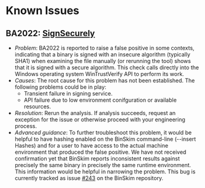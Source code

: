 # Known Issues

## **BA2022**: [SignSecurely](https://github.com/microsoft/binskim/blob/main/src/BinSkim.Rules/PERules/BA2022.SignSecurely.cs)

+ *Problem*: BA2022 is reported to raise a false positive in some contexts, indicating that a binary is signed with an insecure algorithm (typically SHA1) when examining the file manually (or rerunning the tool) shows that it is signed with a secure algorithm. This check calls directly into the Windows operating system WinTrustVerify API to perform its work.
+ *Causes*: The root cause for this problem has not been established. The following problems could be in play:
  + Transient failure in signing service.
  + API failure due to low environment conifguration or available resources.
+ *Resolution*: Rerun the analysis. If analysis succeeds, request an exception for the issue or otherwise proceed with your engineering process.
+ *Advanced guidance*: To further troubleshoot this problem, it would be helpful to have hashing enabled on the BinSkim command-line (--insert Hashes) and for a user to have access to the actual machine environment that produced the false positive. We have not received confirmation yet that BinSkim reports inconsistent results against precisely the same binary in precisely the same runtime environment. This information would be helpful in narrowing the problem. This bug is currently tracked as issue [#243](https://github.com/microsoft/binskim/issues/243) on the BinSkim repository.
